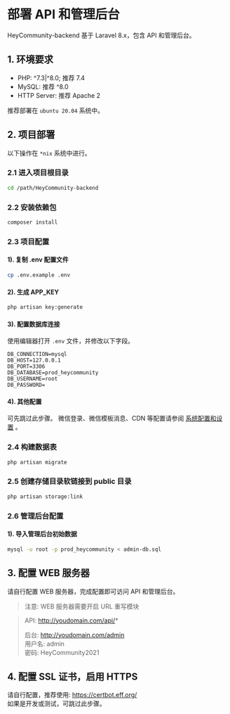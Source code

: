 部署 API 和管理后台
=========================

HeyCommunity-backend 基于 Laravel 8.x，包含 API 和管理后台。

## 1. 环境要求

- PHP: ^7.3|^8.0; 推荐 7.4
- MySQL: 推荐 ^8.0
- HTTP Server: 推荐 Apache 2

推荐部署在 `ubuntu 20.04` 系统中。

## 2. 项目部署

以下操作在 `*nix` 系统中进行。

### 2.1 进入项目根目录

``` bash
cd /path/HeyCommunity-backend
```

### 2.2 安装依赖包

```bash
composer install
```

### 2.3 项目配置

#### 1). 复制 .env 配置文件

```bash
cp .env.example .env
```

#### 2). 生成 APP_KEY

```bash
php artisan key:generate
```

#### 3). 配置数据库连接

使用编辑器打开 `.env` 文件，并修改以下字段。

```env
DB_CONNECTION=mysql
DB_HOST=127.0.0.1
DB_PORT=3306
DB_DATABASE=prod_heycommunity
DB_USERNAME=root
DB_PASSWORD=
```

#### 4). 其他配置

可先跳过此步骤。
微信登录、微信模板消息、CDN 等配置请参阅 [系统配置和设置](https://www.heycommunity.com/docs/backend/config) 。

### 2.4 构建数据表

```bash
php artisan migrate
```

### 2.5 创建存储目录软链接到 public 目录

```bash
php artisan storage:link
```

### 2.6 管理后台配置

#### 1). 导入管理后台初始数据

```bash
mysql -u root -p prod_heycommunity < admin-db.sql
```

## 3. 配置 WEB 服务器

请自行配置 WEB 服务器，完成配置即可访问 API 和管理后台。

> 注意: WEB 服务器需要开启 URL 重写模块

> API: http://youdomain.com/api/*
>
> 后台: http://youdomain.com/admin   
> 用户名: admin   
> 密码: HeyCommunity2021

## 4. 配置 SSL 证书，启用 HTTPS

请自行配置，推荐使用: https://certbot.eff.org/   
如果是开发或测试，可跳过此步骤。   
